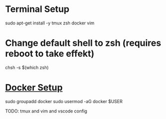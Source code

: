 # Terminal Setup

sudo apt-get install -y tmux zsh docker vim

# Change default shell to zsh  (requires reboot to take effekt)
chsh -s $(which zsh)

# [Docker Setup](https://docs.docker.com/install/linux/linux-postinstall/)
sudo groupadd docker
sudo usermod -aG docker $USER

TODO: tmux and vim and vscode config
